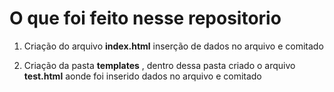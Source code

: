 # O que foi feito nesse repositorio

1. Criação do arquivo **index.html** inserção de dados no arquivo e comitado

2. Criação da pasta **templates** , dentro dessa pasta criado o arquivo **test.html** aonde foi inserido dados no arquivo e comitado